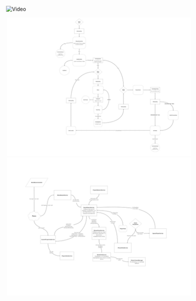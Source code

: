 ![Video](Video.gif)

![ThievesMiro - States](Boards/ThievesMiro%20-%20States.jpg)
![ThievesMiro - Service dependencies](Boards/ThievesMiro%20-%20Service%20dependencies.jpg)
